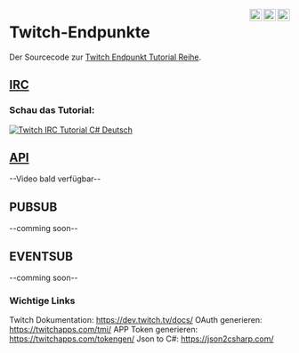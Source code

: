 [<img align="right" alt="P90Ez | Twitter" width="22px" src="https://cdn.jsdelivr.net/npm/simple-icons@v3/icons/twitter.svg" />](https://twitter.com/P90Eazy)
[<img align="right" alt="P90Ez | YouTube" width="22px" src="https://cdn.jsdelivr.net/npm/simple-icons@v3/icons/youtube.svg" />](https://p90ez.com/abop90code)
[<img align="right" alt="P90Ez | PayPal" width="22px" src="https://cdn.jsdelivr.net/npm/simple-icons@v3/icons/paypal.svg" />](https://paypal.me/p90ez)
# Twitch-Endpunkte

Der Sourcecode zur [Twitch Endpunkt Tutorial Reihe](https://p90ez.com/pl/twitchendpunkte).

## [IRC](https://github.com/P90Ez/Twitch-Endpunkte/tree/main/IRC)
### Schau das Tutorial:
[![Twitch IRC Tutorial C# Deutsch](https://yt-embed.herokuapp.com/embed?v=_hs0MF7MPAc)](https://www.youtube.com/watch?v=_hs0MF7MPAc)

## [API](https://github.com/P90Ez/Twitch-Endpunkte/tree/main/API)
--Video bald verfügbar--

## PUBSUB
--comming soon--

## EVENTSUB
--comming soon--


### Wichtige Links
Twitch Dokumentation: https://dev.twitch.tv/docs/
OAuth generieren: https://twitchapps.com/tmi/
APP Token generieren: https://twitchapps.com/tokengen/
Json to C#: https://json2csharp.com/
